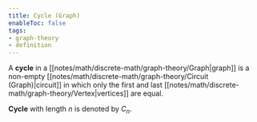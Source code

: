 ```yaml
---
title: Cycle (Graph)
enableToc: false
tags:
- graph-theory
- definition
---
```

A **cycle** in a [[notes/math/discrete-math/graph-theory/Graph|graph]] is a non-empty [[notes/math/discrete-math/graph-theory/Circuit (Graph)|circuit]] in which only the first and last [[notes/math/discrete-math/graph-theory/Vertex|vertices]] are equal. 

**Cycle** with length $n$ is denoted by $C_n$.
